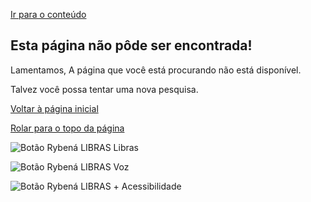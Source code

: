 [Ir para o conteúdo](https://www.cnj.jus.br/servico-intercomunicacao-2.2.2/#main)

## Esta página não pôde ser encontrada!

Lamentamos, A página que você está procurando não está disponível.

Talvez você possa tentar uma nova pesquisa.

[Voltar à página inicial](https://www.cnj.jus.br/)

[Rolar para o topo da página](https://www.cnj.jus.br/servico-intercomunicacao-2.2.2/#)

![Botão Rybená LIBRAS](<Base64-Image-Removed>)
Libras

![Botão Rybená LIBRAS](<Base64-Image-Removed>)
Voz

![Botão Rybená LIBRAS](<Base64-Image-Removed>)
\+ Acessibilidade
